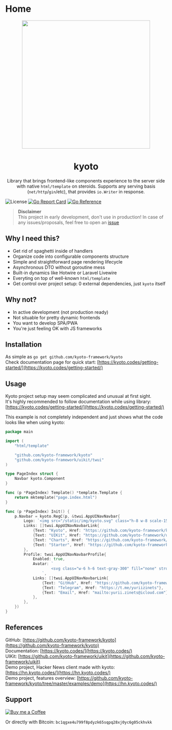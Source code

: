 
# Home

<p align="center">
    <img width="400" src="https://raw.githubusercontent.com/kyoto-framework/kyoto/master/docs/assets/kyoto.svg" />
</p>

<h1 align="center">kyoto</h1>
<p align="center">
    Library that brings frontend-like components experience to the server side with native <code>html/template</code> on steroids. Supports any serving basis (<code>net/http</code>/<code>gin</code>/etc), that provides <code>io.Writer</code> in response.
</p>

![License](https://img.shields.io/github/license/kyoto-framework/kyoto)
[![Go Report Card](https://goreportcard.com/badge/github.com/kyoto-framework/kyoto)](https://goreportcard.com/report/github.com/kyoto-framework/kyoto)
[![Go Reference](https://pkg.go.dev/badge/github.com/kyoto-framework/kyoto.svg)](https://pkg.go.dev/github.com/kyoto-framework/kyoto)

> **Disclaimer**  
> This project in early development, don't use in production! In case of any issues/proposals, feel free to open an [issue](https://github.com/kyoto-framework/kyoto/issues/new)


## Why I need this?

- Get rid of spaghetti inside of handlers
- Organize code into configurable components structure
- Simple and straightforward page rendering lifecycle
- Asynchronous DTO without goroutine mess
- Built-in dynamics like Hotwire or Laravel Livewire
- Everyting on top of well-known `html/template`
- Get control over project setup: 0 external dependencies, just `kyoto` itself

## Why not?

- In active development (not production ready)
- Not situable for pretty dynamic frontends
- You want to develop SPA/PWA
- You're just feeling OK with JS frameworks

## Installation

As simple as `go get github.com/kyoto-framework/kyoto`  
Check documentation page for quick start: [https://kyoto.codes/getting-started/](https://kyoto.codes/getting-started/)

## Usage

Kyoto project setup may seem complicated and unusual at first sight.  
It's highly recommended to follow documentation while using library: [https://kyoto.codes/getting-started/](https://kyoto.codes/getting-started/)  

This example is not completely independent and just shows what the code looks like when using kyoto:

```go
package main

import (
	"html/template"

	"github.com/kyoto-framework/kyoto"
	"github.com/kyoto-framework/uikit/twui"
)

type PageIndex struct {
	Navbar kyoto.Component
}

func (p *PageIndex) Template() *template.Template {
	return mktemplate("page.index.html")
}

func (p *PageIndex) Init() {
	p.Navbar = kyoto.RegC(p, &twui.AppUINavNavbar{
		Logo: `<img src="/static/img/kyoto.svg" class="h-8 w-8 scale-150" />`,
		Links: []twui.AppUINavNavbarLink{
			{Text: "Kyoto", Href: "https://github.com/kyoto-framework/kyoto"},
			{Text: "UIKit", Href: "https://github.com/kyoto-framework/uikit"},
			{Text: "Charts", Href: "https://github.com/kyoto-framework/kyoto-charts"},
			{Text: "Starter", Href: "https://github.com/kyoto-framework/starter"},
		},
		Profile: twui.AppUINavNavbarProfile{
			Enabled: true,
			Avatar: `
					<svg class="w-6 h-6 text-gray-300" fill="none" stroke="currentColor" viewBox="0 0 24 24" xmlns="http://www.w3.org/2000/svg"><path stroke-linecap="round" stroke-linejoin="round" stroke-width="2" d="M3 8l7.89 5.26a2 2 0 002.22 0L21 8M5 19h14a2 2 0 002-2V7a2 2 0 00-2-2H5a2 2 0 00-2 2v10a2 2 0 002 2z"></path></svg>
				`,
			Links: []twui.AppUINavNavbarLink{
				{Text: "GitHub", Href: "https://github.com/kyoto-framework/kyoto/discussions/40"},
				{Text: "Telegram", Href: "https://t.me/yuriizinets"},
				{Text: "Email", Href: "mailto:yurii.zinets@icloud.com"},
			},
		},
    })
}

```

## References

GitHub: [https://github.com/kyoto-framework/kyoto](https://github.com/kyoto-framework/kyoto)  
Documentation: [https://kyoto.codes/](https://kyoto.codes/)  
UIKit: [https://github.com/kyoto-framework/uikit](https://github.com/kyoto-framework/uikit)  
Demo project, Hacker News client made with kyoto: [https://hn.kyoto.codes/](https://hn.kyoto.codes/)  
Demo project, features overview: [https://github.com/kyoto-framework/kyoto/tree/master/examples/demo](https://hn.kyoto.codes/)  

## Support

<a target="_blank" href="https://www.buymeacoffee.com/yuriizinets"><img alt="Buy me a Coffee" src="https://github.com/egonelbre/gophers/blob/master/.thumb/animation/buy-morning-coffee-3x.gif?raw=true"></a>

Or directly with Bitcoin: `bc1qgxe4u799f8pdyzk65sqpq28xj0yc6g05ckhvkk`
